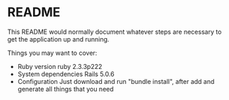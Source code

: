 # README

This README would normally document whatever steps are necessary to get the
application up and running.

Things you may want to cover:

* Ruby version
  ruby 2.3.3p222
* System dependencies
  Rails 5.0.6
* Configuration
  Just download and run "bundle install", after add and generate all things that you need
